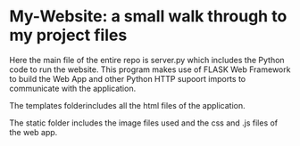 # My-Website: a small walk through to my project files

Here the main file of the entire repo is server.py which includes the Python code to run the website.
This program makes use of FLASK Web Framework to build the Web App and other Python HTTP supoort imports to communicate with the application.

The templates folderincludes all the html files of the application.

The static folder includes the image files used and the css and .js files of the web app.



